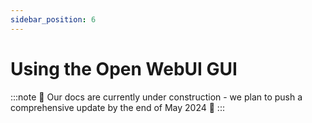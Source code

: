 ```yaml
---
sidebar_position: 6
---
```


# Using the Open WebUI GUI

:::note
🚧 Our docs are currently under construction - we plan to push a comprehensive update by the end of May 2024 🚧
:::